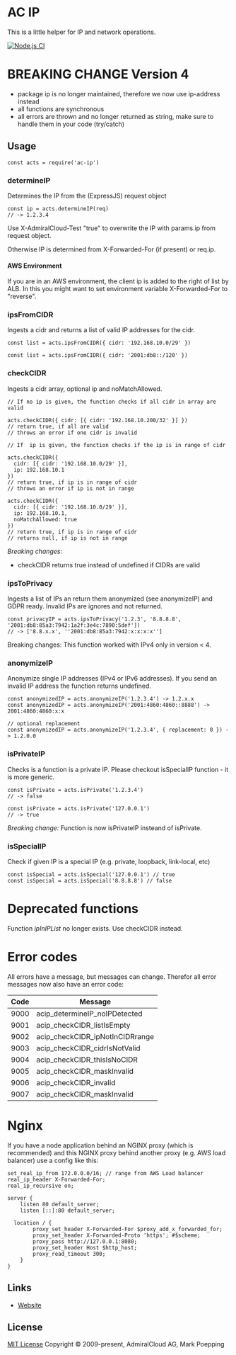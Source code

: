 # AC IP
This is a little helper for IP and network operations.

[![Node.js CI](https://github.com/AdmiralCloud/ac-ip/actions/workflows/node.js.yml/badge.svg)](https://github.com/AdmiralCloud/ac-ip/actions/workflows/node.js.yml)

# BREAKING CHANGE Version 4
+ package ip is no longer maintained, therefore we now use ip-address instead
+ all functions are synchronous
+ all errors are thrown and no longer returned as string, make sure to handle them in your code (try/catch)

## Usage

```
const acts = require('ac-ip')
```

### determineIP
Determines the IP from the (ExpressJS) request object
```
const ip = acts.determineIP(req) 
// -> 1.2.3.4
```
Use X-AdmiralCloud-Test "true" to overwrite the IP with params.ip from request object.

Otherwise IP is determined from X-Forwarded-For (if present) or req.ip.

#### AWS Environment
If you are in an AWS environment, the client ip is added to the right of list by ALB. In this you might want to set environment variable X-Forwarded-For to "reverse".

### ipsFromCIDR
Ingests a cidr and returns a list of valid IP addresses for the cidr. 

```
const list = acts.ipsFromCIDR({ cidr: '192.168.10.0/29' })

const list = acts.ipsFromCIDR({ cidr: '2001:db8::/120' })
```

### checkCIDR
Ingests a cidr array, optional ip and noMatchAllowed.

```
// If no ip is given, the function checks if all cidr in array are valid

acts.checkCIDR({ cidr: [{ cidr: '192.168.10.200/32' }] })
// return true, if all are valid 
// throws an error if one cidr is invalid
```

```
// If  ip is given, the function checks if the ip is in range of cidr

acts.checkCIDR({ 
  cidr: [{ cidr: '192.168.10.0/29' }], 
  ip: 192.168.10.1 
})
// return true, if ip is in range of cidr
// throws an error if ip is not in range

acts.checkCIDR({ 
  cidr: [{ cidr: '192.168.10.0/29' }], 
  ip: 192.168.10.1, 
  noMatchAllowed: true 
})
// return true, if ip is in range of cidr
// returns null, if ip is not in range
```

*Breaking changes:* 
+ checkCIDR returns true instead of undefined if CIDRs are valid

### ipsToPrivacy
Ingests a list of IPs an return them anonymized (see anonymizeIP) and GDPR ready. Invalid IPs are ignores and not returned.

```
const privacyIP = acts.ipsToPrivacy('1.2.3', '8.8.8.8', '2001:db8:85a3:7942:1a2f:3e4c:7890:5def'])
// -> ['8.8.x.x', ''2001:db8:85a3:7942:x:x:x:x'']
```
Breaking changes: This function worked with IPv4 only in version < 4.

### anonymizeIP
Anonymize single IP addresses (IPv4 or IPv6 addresses). If you send an invalid IP address the function returns undefined.

```
const anonymizedIP = acts.anonymizeIP('1.2.3.4') -> 1.2.x.x
const anonymizedIP = acts.anonymizeIP('2001:4860:4860::8888') -> 2001:4860:4860:x:x

// optional replacement
const anonymizedIP = acts.anonymizeIP('1.2.3.4', { replacement: 0 }) -> 1.2.0.0
```

### isPrivateIP
Checks is a function is a private IP. Please checkout isSpecialIP function - it is more generic.

```
const isPrivate = acts.isPrivate('1.2.3.4')
// -> false

const isPrivate = acts.isPrivate('127.0.0.1')
// -> true
```

*Breaking change:* Function is now isPrivateIP insteand of isPrivate.

### isSpecialIP
Check if given IP is a special IP (e.g. private, loopback, link-local, etc)

```
const isSpecial = acts.isSpecial('127.0.0.1') // true
const isSpecial = acts.isSpecial('8.8.8.8') // false
```

# Deprecated functions
Function *ipInIPList* no longer exists. Use checkCIDR instead.

# Error codes
All errors have a message, but messages can change. Therefor all error messages now also have an error code:

| Code | Message |
|---|---|
| 9000 | acip_determineIP_noIPDetected |
| 9001 | acip_checkCIDR_listIsEmpty |
| 9002 | acip_checkCIDR_ipNotInCIDRrange |
| 9003 | acip_checkCIDR_cidrIsNotValid |
| 9004 | acip_checkCIDR_thisIsNoCIDR |
| 9005 | acip_checkCIDR_maskInvalid |
| 9006 | acip_checkCIDR_invalid |
| 9007 | acip_checkCIDR_maskInvalid |


# Nginx
If you have a node application behind an NGINX proxy (which is recommended) and this NGINX proxy behind another proxy (e.g. AWS load balancer) use a config like this:
```
set_real_ip_from 172.0.0.0/16; // range from AWS Load balancer 
real_ip_header X-Forwarded-For;
real_ip_recursive on;

server {
	listen 80 default_server;
	listen [::]:80 default_server;

  location / {
		proxy_set_header X-Forwarded-For $proxy_add_x_forwarded_for;
		proxy_set_header X-Forwarded-Proto 'https'; #$scheme;
		proxy_pass http://127.0.0.1:8080;
		proxy_set_header Host $http_host;
		proxy_read_timeout 300;
	}
}
```



## Links
- [Website](https://www.admiralcloud.com/)

## License
[MIT License](https://opensource.org/licenses/MIT) Copyright © 2009-present, AdmiralCloud AG, Mark Poepping